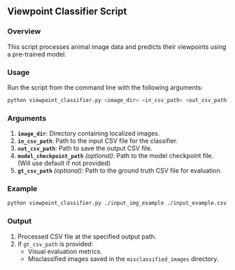 ## Viewpoint Classifier Script

### Overview
This script processes animal image data and predicts their viewpoints using a pre-trained model.

### Usage
Run the script from the command line with the following arguments:
```bash
python viewpoint_classifier.py <image_dir> <in_csv_path> <out_csv_path> [model_checkpoint_path] [gt_csv_path]
```

### Arguments
1. **`image_dir`**: Directory containing localized images.
2. **`in_csv_path`**: Path to the input CSV file for the classifier.
3. **`out_csv_path`**: Path to save the output CSV file.
4. **`model_checkpoint_path`** *(optional)*: Path to the model checkpoint file. (Will use default if not provided)
5. **`gt_csv_path`** *(optional)*: Path to the ground truth CSV file for evaluation.

### Example
```bash
python viewpoint_classifier.py ./input_img_example ./input_example.csv ./output_example.csv
```

### Output
1. Processed CSV file at the specified output path.
2. If `gt_csv_path` is provided:
   - Visual evaluation metrics.
   - Misclassified images saved in the `misclassified_images` directory.
